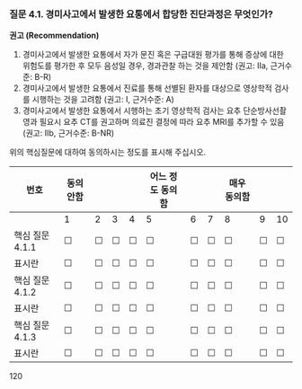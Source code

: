 ### 질문 4.1. 경미사고에서 발생한 요통에서 합당한 진단과정은 무엇인가?

**권고 (Recommendation)**

1.  경미사고에서 발생한 요통에서 자가 문진 혹은 구급대원 평가를 통해 증상에 대한 위험도를 평가한 후 모두 음성일 경우, 경과관찰 하는 것을 제안함 (권고: IIa, 근거수준: B-R)
2.  경미사고에서 발생한 요통에서 진료를 통해 선별된 환자를 대상으로 영상학적 검사를 시행하는 것을 고려함 (권고: I, 근거수준: A)
3.  경미사고에서 발생한 요통에서 시행하는 초기 영상학적 검사는 요추 단순방사선촬영과 필요시 요추 CT를 권고하며 의료진 결정에 따라 요추 MRI를 추가할 수 있음 (권고: IIb, 근거수준: B-NR)

위의 핵심질문에 대하여 동의하시는 정도를 표시해 주십시오.

| 번호 | 동의 안함 | | | | 어느 정도 동의함 | | | 매우 동의함 | | |
|---|---|---|---|---|---|---|---|---|---|---|
| | 1 | 2 | 3 | 4 | 5 | 6 | 7 | 8 | 9 | 10 |
| 핵심 질문 4.1.1 | ☐ | ☐ | ☐ | ☐ | ☐ | ☐ | ☐ | ☐ | ☐ | ☐ |
| 표시란 | ☐ | ☐ | ☐ | ☐ | ☐ | ☐ | ☐ | ☐ | ☐ | ☐ |
| 핵심 질문 4.1.2 | ☐ | ☐ | ☐ | ☐ | ☐ | ☐ | ☐ | ☐ | ☐ | ☐ |
| 표시란 | ☐ | ☐ | ☐ | ☐ | ☐ | ☐ | ☐ | ☐ | ☐ | ☐ |
| 핵심 질문 4.1.3 | ☐ | ☐ | ☐ | ☐ | ☐ | ☐ | ☐ | ☐ | ☐ | ☐ |
| 표시란 | ☐ | ☐ | ☐ | ☐ | ☐ | ☐ | ☐ | ☐ | ☐ | ☐ |

<PAGE>120